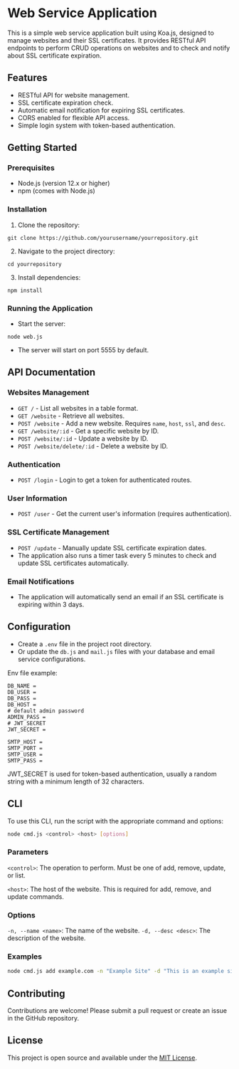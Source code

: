 # Web Service Application

This is a simple web service application built using Koa.js, designed to manage websites and their SSL certificates. It provides RESTful API endpoints to perform CRUD operations on websites and to check and notify about SSL certificate expiration.

## Features

- RESTful API for website management.
- SSL certificate expiration check.
- Automatic email notification for expiring SSL certificates.
- CORS enabled for flexible API access.
- Simple login system with token-based authentication.

## Getting Started

### Prerequisites

- Node.js (version 12.x or higher)
- npm (comes with Node.js)

### Installation

1. Clone the repository:

```
git clone https://github.com/yourusername/yourrepository.git
```

2. Navigate to the project directory:

```
cd yourrepository
```

3. Install dependencies:

```
npm install
```


### Running the Application

- Start the server:

```
node web.js
```

- The server will start on port 5555 by default.

## API Documentation

### Websites Management

- `GET /` - List all websites in a table format.
- `GET /website` - Retrieve all websites.
- `POST /website` - Add a new website. Requires `name`, `host`, `ssl`, and `desc`.
- `GET /website/:id` - Get a specific website by ID.
- `POST /website/:id` - Update a website by ID.
- `POST /website/delete/:id` - Delete a website by ID.

### Authentication

- `POST /login` - Login to get a token for authenticated routes.

### User Information

- `POST /user` - Get the current user's information (requires authentication).

### SSL Certificate Management

- `POST /update` - Manually update SSL certificate expiration dates.
- The application also runs a timer task every 5 minutes to check and update SSL certificates automatically.

### Email Notifications

- The application will automatically send an email if an SSL certificate is expiring within 3 days.

## Configuration

- Create a `.env` file in the project root directory.
- Or update the `db.js` and `mail.js` files with your database and email service configurations.

Env file example:

```
DB_NAME = 
DB_USER = 
DB_PASS = 
DB_HOST = 
# default admin password
ADMIN_PASS = 
# JWT_SECRET
JWT_SECRET = 

SMTP_HOST = 
SMTP_PORT = 
SMTP_USER = 
SMTP_PASS = 
```

JWT_SECRET is used for token-based authentication, usually a random string with a minimum length of 32 characters.


## CLI

To use this CLI, run the script with the appropriate command and options:

```sh
node cmd.js <control> <host> [options]
```

### Parameters

`<control>`: The operation to perform. Must be one of add, remove, update, or list.

`<host>`: The host of the website. This is required for add, remove, and update commands.

### Options
`-n, --name <name>`: The name of the website.
`-d, --desc <desc>`: The description of the website.

### Examples

```sh
node cmd.js add example.com -n "Example Site" -d "This is an example site."
```

## Contributing

Contributions are welcome! Please submit a pull request or create an issue in the GitHub repository.

## License

This project is open source and available under the [MIT License](LICENSE).